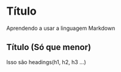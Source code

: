 # Título

Aprendendo a usar a linguagem Markdown

## Título (Só que menor)

Isso são headings(h1, h2, h3 ...)
